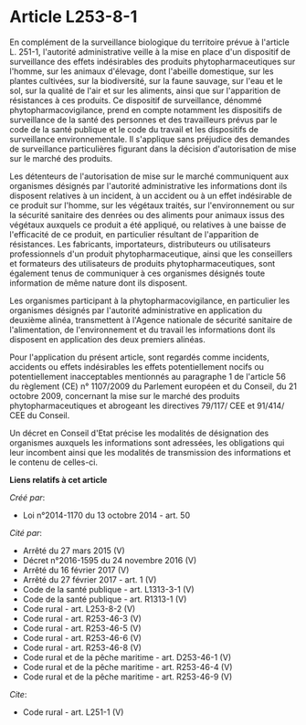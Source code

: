 # Article L253-8-1

En complément de la surveillance biologique du territoire prévue à l'article L. 251-1, l'autorité administrative veille à la
mise en place d'un dispositif de surveillance des effets indésirables des produits phytopharmaceutiques sur l'homme, sur les
animaux d'élevage, dont l'abeille domestique, sur les plantes cultivées, sur la biodiversité, sur la faune sauvage, sur l'eau
et le sol, sur la qualité de l'air et sur les aliments, ainsi que sur l'apparition de résistances à ces produits. Ce
dispositif de surveillance, dénommé phytopharmacovigilance, prend en compte notamment les dispositifs de surveillance de la
santé des personnes et des travailleurs prévus par le code de la santé publique et le code du travail et les dispositifs de
surveillance environnementale. Il s'applique sans préjudice des demandes de surveillance particulières figurant dans la
décision d'autorisation de mise sur le marché des produits. 

Les détenteurs de l'autorisation de mise sur le marché communiquent aux organismes désignés par l'autorité administrative les
informations dont ils disposent relatives à un incident, à un accident ou à un effet indésirable de ce produit sur l'homme,
sur les végétaux traités, sur l'environnement ou sur la sécurité sanitaire des denrées ou des aliments pour animaux issus des
végétaux auxquels ce produit a été appliqué, ou relatives à une baisse de l'efficacité de ce produit, en particulier
résultant de l'apparition de résistances. Les fabricants, importateurs, distributeurs ou utilisateurs professionnels d'un
produit phytopharmaceutique, ainsi que les conseillers et formateurs des utilisateurs de produits phytopharmaceutiques, sont
également tenus de communiquer à ces organismes désignés toute information de même nature dont ils disposent. 

Les organismes participant à la phytopharmacovigilance, en particulier les organismes désignés par l'autorité administrative
en application du deuxième alinéa, transmettent à l'Agence nationale de sécurité sanitaire de l'alimentation, de
l'environnement et du travail les informations dont ils disposent en application des deux premiers alinéas. 

Pour l'application du présent article, sont regardés comme incidents, accidents ou effets indésirables les effets
potentiellement nocifs ou potentiellement inacceptables mentionnés au paragraphe 1 de l'article 56 du règlement (CE) n°
1107/2009 du Parlement européen et du Conseil, du 21 octobre 2009, concernant la mise sur le marché des produits
phytopharmaceutiques et abrogeant les directives 79/117/ CEE et 91/414/ CEE du Conseil. 

Un décret en Conseil d'Etat précise les modalités de désignation des organismes auxquels les informations sont adressées, les
obligations qui leur incombent ainsi que les modalités de transmission des informations et le contenu de celles-ci.

**Liens relatifs à cet article**

_Créé par_:

  - Loi n°2014-1170 du 13 octobre 2014 - art. 50

_Cité par_:

  - Arrêté du 27 mars 2015 (V)
  - Décret n°2016-1595 du 24 novembre 2016 (V)
  - Arrêté du 16 février 2017 (V)
  - Arrêté du 27 février 2017 - art. 1 (V)
  - Code de la santé publique - art. L1313-3-1 (V)
  - Code de la santé publique - art. R1313-1 (V)
  - Code rural - art. L253-8-2 (V)
  - Code rural - art. R253-46-3 (V)
  - Code rural - art. R253-46-5 (V)
  - Code rural - art. R253-46-6 (V)
  - Code rural - art. R253-46-8 (V)
  - Code rural et de la pêche maritime - art. D253-46-1 (V)
  - Code rural et de la pêche maritime - art. R253-46-4 (V)
  - Code rural et de la pêche maritime - art. R253-46-9 (V)

_Cite_:

  - Code rural - art. L251-1 (V)

